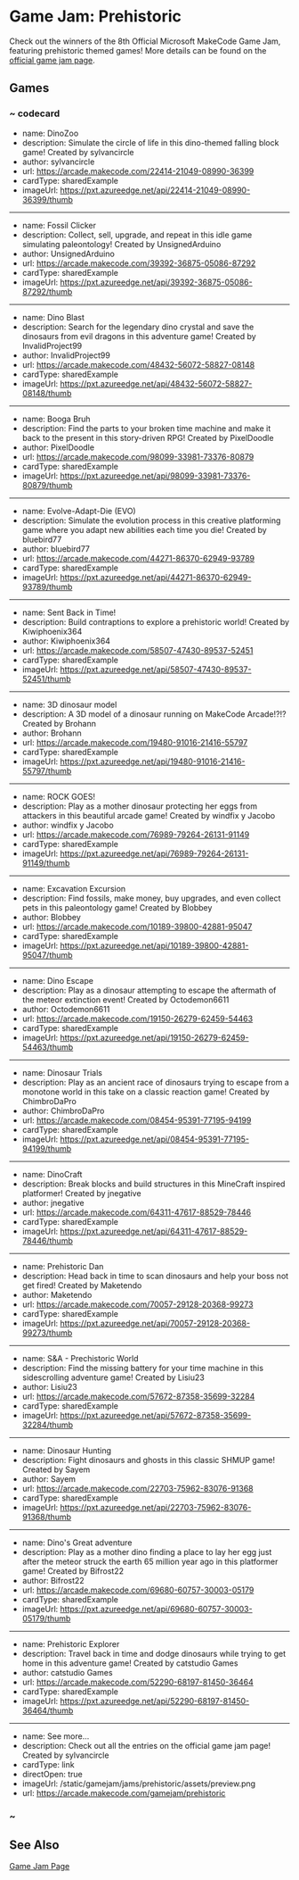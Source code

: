 # Game Jam: Prehistoric
Check out the winners of the 8th Official Microsoft MakeCode Game Jam, featuring prehistoric themed games! More details can be found on the [official game jam page](https://arcade.makecode.com/gamejam/prehistoric).

## Games

### ~ codecard
* name: DinoZoo
* description: Simulate the circle of life in this dino-themed falling block game! Created by sylvancircle
* author: sylvancircle
* url: https://arcade.makecode.com/22414-21049-08990-36399
* cardType: sharedExample
* imageUrl: https://pxt.azureedge.net/api/22414-21049-08990-36399/thumb
---
* name: Fossil Clicker
* description: Collect, sell, upgrade, and repeat in this idle game simulating paleontology! Created by UnsignedArduino
* author: UnsignedArduino
* url: https://arcade.makecode.com/39392-36875-05086-87292
* cardType: sharedExample
* imageUrl: https://pxt.azureedge.net/api/39392-36875-05086-87292/thumb
---
* name: Dino Blast
* description: Search for the legendary dino crystal and save the dinosaurs from evil dragons in this adventure game! Created by InvalidProject99
* author: InvalidProject99
* url: https://arcade.makecode.com/48432-56072-58827-08148
* cardType: sharedExample
* imageUrl: https://pxt.azureedge.net/api/48432-56072-58827-08148/thumb
---
* name: Booga Bruh
* description: Find the parts to your broken time machine and make it back to the present in this story-driven RPG! Created by PixelDoodle
* author: PixelDoodle
* url: https://arcade.makecode.com/98099-33981-73376-80879
* cardType: sharedExample
* imageUrl: https://pxt.azureedge.net/api/98099-33981-73376-80879/thumb
---
* name: Evolve-Adapt-Die (EVO)
* description: Simulate the evolution process in this creative platforming game where you adapt new abilities each time you die! Created by bluebird77
* author: bluebird77
* url: https://arcade.makecode.com/44271-86370-62949-93789
* cardType: sharedExample
* imageUrl: https://pxt.azureedge.net/api/44271-86370-62949-93789/thumb
---
* name: Sent Back in Time!
* description: Build contraptions to explore a prehistoric world! Created by Kiwiphoenix364
* author: Kiwiphoenix364
* url: https://arcade.makecode.com/58507-47430-89537-52451
* cardType: sharedExample
* imageUrl: https://pxt.azureedge.net/api/58507-47430-89537-52451/thumb
---
* name: 3D dinosaur model
* description: A 3D model of a dinosaur running on MakeCode Arcade!?!? Created by Brohann
* author: Brohann
* url: https://arcade.makecode.com/19480-91016-21416-55797
* cardType: sharedExample
* imageUrl: https://pxt.azureedge.net/api/19480-91016-21416-55797/thumb
---
* name: ROCK GOES!
* description: Play as a mother dinosaur protecting her eggs from attackers in this beautiful arcade game! Created by windfix y Jacobo
* author: windfix y Jacobo
* url: https://arcade.makecode.com/76989-79264-26131-91149
* cardType: sharedExample
* imageUrl: https://pxt.azureedge.net/api/76989-79264-26131-91149/thumb
---
* name: Excavation Excursion
* description: Find fossils, make money, buy upgrades, and even collect pets in this paleontology game! Created by Blobbey
* author: Blobbey
* url: https://arcade.makecode.com/10189-39800-42881-95047
* cardType: sharedExample
* imageUrl: https://pxt.azureedge.net/api/10189-39800-42881-95047/thumb
---
* name: Dino Escape
* description: Play as a dinosaur attempting to escape the aftermath of the meteor extinction event! Created by Octodemon6611
* author: Octodemon6611
* url: https://arcade.makecode.com/19150-26279-62459-54463
* cardType: sharedExample
* imageUrl: https://pxt.azureedge.net/api/19150-26279-62459-54463/thumb
---
* name: Dinosaur Trials
* description: Play as an ancient race of dinosaurs trying to escape from a monotone world in this take on a classic reaction game! Created by ChimbroDaPro
* author: ChimbroDaPro
* url: https://arcade.makecode.com/08454-95391-77195-94199
* cardType: sharedExample
* imageUrl: https://pxt.azureedge.net/api/08454-95391-77195-94199/thumb
---
* name: DinoCraft
* description: Break blocks and build structures in this MineCraft inspired platformer! Created by jnegative
* author: jnegative
* url: https://arcade.makecode.com/64311-47617-88529-78446
* cardType: sharedExample
* imageUrl: https://pxt.azureedge.net/api/64311-47617-88529-78446/thumb
---
* name: Prehistoric Dan
* description: Head back in time to scan dinosaurs and help your boss not get fired! Created by Maketendo
* author: Maketendo
* url: https://arcade.makecode.com/70057-29128-20368-99273
* cardType: sharedExample
* imageUrl: https://pxt.azureedge.net/api/70057-29128-20368-99273/thumb
---
* name: S&A - Prechistoric World
* description: Find the missing battery for your time machine in this sidescrolling adventure game! Created by Lisiu23
* author: Lisiu23
* url: https://arcade.makecode.com/57672-87358-35699-32284
* cardType: sharedExample
* imageUrl: https://pxt.azureedge.net/api/57672-87358-35699-32284/thumb
---
* name: Dinosaur Hunting
* description: Fight dinosaurs and ghosts in this classic SHMUP game! Created by Sayem
* author: Sayem
* url: https://arcade.makecode.com/22703-75962-83076-91368
* cardType: sharedExample
* imageUrl: https://pxt.azureedge.net/api/22703-75962-83076-91368/thumb
---
* name: Dino's Great adventure
* description: Play as a mother dino finding a place to lay her egg just after the meteor struck the earth 65 million year ago in this platformer game! Created by Bifrost22
* author: Bifrost22
* url: https://arcade.makecode.com/69680-60757-30003-05179
* cardType: sharedExample
* imageUrl: https://pxt.azureedge.net/api/69680-60757-30003-05179/thumb
---
* name: Prehistoric Explorer
* description: Travel back in time and dodge dinosaurs while trying to get home in this adventure game! Created by catstudio Games
* author: catstudio Games
* url: https://arcade.makecode.com/52290-68197-81450-36464
* cardType: sharedExample
* imageUrl: https://pxt.azureedge.net/api/52290-68197-81450-36464/thumb
---
* name: See more...
* description: Check out all the entries on the official game jam page! Created by sylvancircle
* cardType: link
* directOpen: true
* imageUrl: /static/gamejam/jams/prehistoric/assets/preview.png
* url: https://arcade.makecode.com/gamejam/prehistoric

### ~

## See Also

[Game Jam Page](https://arcade.makecode.com/gamejam/prehistoric)
